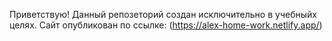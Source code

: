 Приветствую!
Данный репозеторий создан исключительно в учебныйх целях.
Сайт опубликован по ссылке: (https://alex-home-work.netlify.app/)
